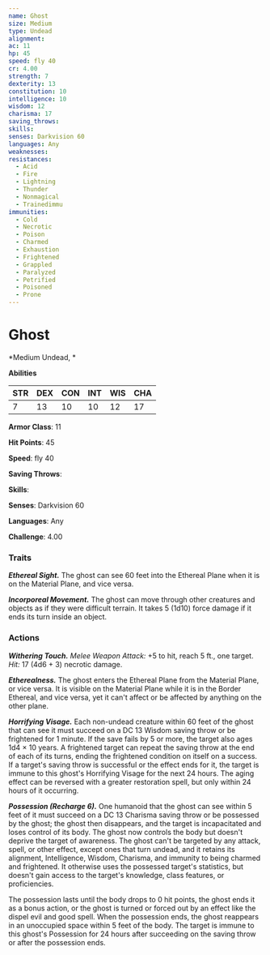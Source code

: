 ```yaml
---
name: Ghost
size: Medium
type: Undead
alignment: 
ac: 11
hp: 45
speed: fly 40
cr: 4.00
strength: 7
dexterity: 13
constitution: 10
intelligence: 10
wisdom: 12
charisma: 17
saving_throws: 
skills: 
senses: Darkvision 60
languages: Any
weaknesses:
resistances:
  - Acid
  - Fire
  - Lightning
  - Thunder
  - Nonmagical
  - Trainedimmu
immunities:
  - Cold
  - Necrotic
  - Poison
  - Charmed
  - Exhaustion
  - Frightened
  - Grappled
  - Paralyzed
  - Petrified
  - Poisoned
  - Prone
---
```


# Ghost

*Medium Undead, *

**Abilities**

| STR | DEX | CON | INT | WIS | CHA |
| --- | --- | --- | --- | --- | --- |
| 7 | 13 | 10 | 10 | 12 | 17 |

**Armor Class**: 11

**Hit Points**: 45

**Speed**: fly 40

**Saving Throws**: 

**Skills**: 

**Senses**: Darkvision 60

**Languages**: Any

**Challenge**: 4.00


### Traits
***Ethereal Sight.*** The ghost can see 60 feet into the Ethereal Plane when it is on the Material Plane, and vice versa.

***Incorporeal Movement.*** The ghost can move through other creatures and objects as if they were difficult terrain. It takes 5 (1d10) force damage if it ends its turn inside an object.

### Actions
***Withering Touch.*** *Melee Weapon Attack:* +5 to hit, reach 5 ft., one target. *Hit:* 17 (4d6 + 3) necrotic damage.

***Etherealness.*** The ghost enters the Ethereal Plane from the Material Plane, or vice versa. It is visible on the Material Plane while it is in the Border Ethereal, and vice versa, yet it can't affect or be affected by anything on the other plane.

***Horrifying Visage.*** Each non-undead creature within 60 feet of the ghost that can see it must succeed on a DC 13 Wisdom saving throw or be frightened for 1 minute. If the save fails by 5 or more, the target also ages 1d4 × 10 years. A frightened target can repeat the saving throw at the end of each of its turns, ending the frightened condition on itself on a success. If a target's saving throw is successful or the effect ends for it, the target is immune to this ghost's Horrifying Visage for the next 24 hours. The aging effect can be reversed with a greater restoration spell, but only within 24 hours of it occurring.

***Possession (Recharge 6).*** One humanoid that the ghost can see within 5 feet of it must succeed on a DC 13 Charisma saving throw or be possessed by the ghost; the ghost then disappears, and the target is incapacitated and loses control of its body. The ghost now controls the body but doesn't deprive the target of awareness. The ghost can't be targeted by any attack, spell, or other effect, except ones that turn undead, and it retains its alignment, Intelligence, Wisdom, Charisma, and immunity to being charmed and frightened. It otherwise uses the possessed target's statistics, but doesn't gain access to the target's knowledge, class features, or proficiencies.

The possession lasts until the body drops to 0 hit points, the ghost ends it as a bonus action, or the ghost is turned or forced out by an effect like the dispel evil and good spell. When the possession ends, the ghost reappears in an unoccupied space within 5 feet of the body. The target is immune to this ghost's Possession for 24 hours after succeeding on the saving throw or after the possession ends.
